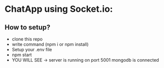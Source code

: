 # ChatApp using Socket.io:

## How to setup?

- clone this repo
- write command (npm i or npm install)
- Setup your .env file
- npm start
- YOU WILL SEE ->
   server is running on port 5001
   mongodb is connected
